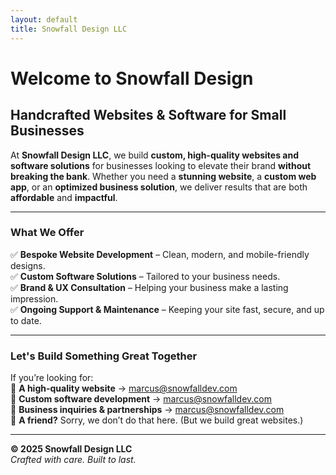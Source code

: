 ```yaml
---
layout: default
title: Snowfall Design LLC
---
```


# Welcome to Snowfall Design  

## **Handcrafted Websites & Software for Small Businesses**  
At **Snowfall Design LLC**, we build **custom, high-quality websites and software solutions** for businesses looking to elevate their brand **without breaking the bank**. Whether you need a **stunning website**, a **custom web app**, or an **optimized business solution**, we deliver results that are both **affordable** and **impactful**.  

---

### **What We Offer**  
✅ **Bespoke Website Development** – Clean, modern, and mobile-friendly designs.  
✅ **Custom Software Solutions** – Tailored to your business needs.  
✅ **Brand & UX Consultation** – Helping your business make a lasting impression.  
✅ **Ongoing Support & Maintenance** – Keeping your site fast, secure, and up to date.  

---

### **Let's Build Something Great Together**  
If you’re looking for:  
📌 **A high-quality website** → [marcus@snowfalldev.com](mailto:marcus@snowfalldev.com)  
📌 **Custom software development** → [marcus@snowfalldev.com](mailto:marcus@snowfalldev.com)  
📌 **Business inquiries & partnerships** → [marcus@snowfalldev.com](mailto:marcus@snowfalldev.com)  
📌 **A friend?** Sorry, we don’t do that here. (But we build great websites.)  

---

**© 2025 Snowfall Design LLC**  
*Crafted with care. Built to last.*  
